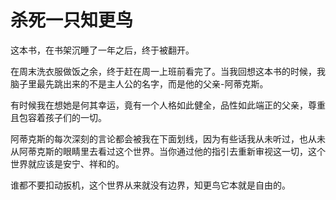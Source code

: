 # 杀死一只知更鸟

这本书，在书架沉睡了一年之后，终于被翻开。

在周末洗衣服做饭之余，终于赶在周一上班前看完了。当我回想这本书的时候，我脑子里最先跳出来的不是主人公的名字，而是他的父亲-阿蒂克斯。

有时候我在想她是何其幸运，竟有一个人格如此健全，品性如此端正的父亲，尊重且包容着孩子们的一切。

阿蒂克斯的每次深刻的言论都会被我在下面划线，因为有些话我从未听过，也从未从阿蒂克斯的眼睛里去看过这个世界。当你通过他的指引去重新审视这一切，这个世界就应该是安宁、祥和的。

谁都不要扣动扳机，这个世界从来就没有边界，知更鸟它本就是自由的。

